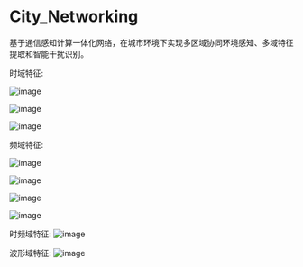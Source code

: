 # City_Networking
基于通信感知计算一体化网络，在城市环境下实现多区域协同环境感知、多域特征提取和智能干扰识别。

时域特征:

![image](https://github.com/Vector-Jason/City_Networking/blob/main/Image/%E6%97%B6%E5%9F%9F%E7%9F%A9%E5%81%8F%E5%BA%A6.png)

![image](https://github.com/Vector-Jason/City_Networking/blob/main/Image/%E6%97%B6%E5%9F%9F%E7%9F%A9%E5%B3%B0%E5%BA%A6.png)

![image](https://github.com/Vector-Jason/City_Networking/blob/main/Image/%E5%8C%85%E7%BB%9C%E8%B5%B7%E4%BC%8F%E5%BA%A6.png)

频域特征:

![image](https://github.com/Vector-Jason/City_Networking/blob/main/Image/%E9%A2%91%E5%9F%9F%E7%9F%A9%E5%81%8F%E5%BA%A6.png)

![image](https://github.com/Vector-Jason/City_Networking/blob/main/Image/%E9%A2%91%E5%9F%9F%E7%9F%A9%E5%B3%B0%E5%BA%A6.png)

![image](https://github.com/Vector-Jason/City_Networking/blob/main/Image/%E9%A2%91%E8%B0%B1%E5%B3%B0%E5%BA%A6.png)

![image](https://github.com/Vector-Jason/City_Networking/blob/main/Image/%E5%8D%95%E9%A2%91%E8%83%BD%E9%87%8F%E8%81%9A%E9%9B%86%E5%BA%A6.png)


时频域特征:
![image](https://github.com/Vector-Jason/City_Networking/blob/main/Image/%E5%88%86%E6%95%B0%E9%98%B6%E5%82%85%E9%87%8C%E5%8F%B6%E5%9F%9F%E6%9C%80%E5%A4%A7%E5%80%BC.png)

波形域特征:
![image](https://github.com/Vector-Jason/City_Networking/blob/main/Image/%E7%9B%92%E7%BB%B4%E6%95%B0.png)

